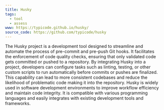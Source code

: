 ```yaml
---
title: Husky
tags:
  - tool
  - assess
www: https://typicode.github.io/husky/
source_code: https://github.com/typicode/husky
---
```

The Husky project is a development tool designed to streamline and automate the process of pre-commit and pre-push Git hooks. It facilitates the enforcement of code quality checks, ensuring that only validated code gets committed or pushed to a repository. By integrating Husky into a project, developers can configure tasks such as linting, testing, or other custom scripts to run automatically before commits or pushes are finalized. This capability can lead to more consistent codebases and reduce the likelihood of problematic code making it into the repository. Husky is widely used in software development environments to improve workflow efficiency and maintain code integrity. It is compatible with various programming languages and easily integrates with existing development tools and frameworks.
